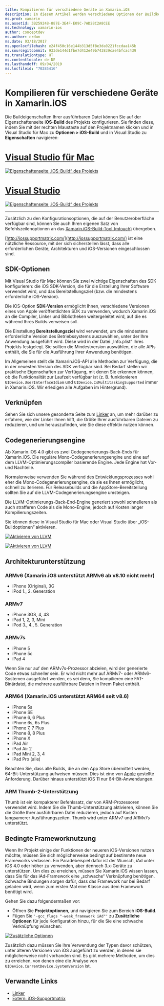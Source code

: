 ```yaml
---
title: Kompilieren für verschiedene Geräte in Xamarin.iOS
description: In diesem Artikel werden verschiedene Optionen der Buildkonfiguration beschrieben, die zum Anpassen eines Xamarin.iOS-Builds für verschiedene Geräte verwendet werden können.
ms.prod: xamarin
ms.assetid: 3B259248-887E-3E4F-E09C-7AD28C2A8CEE
ms.technology: xamarin-ios
author: conceptdev
ms.author: crdun
ms.date: 03/18/2017
ms.openlocfilehash: e24f450c16e144b313d5f8e3da0221fccdaa145b
ms.sourcegitcommit: 933de144d1fbe7d412e49b743839cae4bfcac439
ms.translationtype: HT
ms.contentlocale: de-DE
ms.lasthandoff: 09/04/2019
ms.locfileid: "70285416"
---
```

# <a name="compiling-for-different-devices-in-xamarinios"></a>Kompilieren für verschiedene Geräte in Xamarin.iOS

Die Buildeigenschaften Ihrer ausführbaren Datei können Sie auf der Eigenschaftenseite **iOS-Build** des Projekts konfigurieren. Sie finden diese, indem Sie mit der rechten Maustaste auf den Projektnamen klicken und in Visual Studio für Mac zu **Optionen > iOS-Build** und in Visual Studio zu **Eigenschaften** navigieren:

# <a name="visual-studio-for-mactabmacos"></a>[Visual Studio für Mac](#tab/macos)


[![](compiling-for-different-devices-images/image1.png "Eigenschaftenseite „iOS-Build“ des Projekts")](compiling-for-different-devices-images/image1.png#lightbox) 

# <a name="visual-studiotabwindows"></a>[Visual Studio](#tab/windows)

[![](compiling-for-different-devices-images/image1a.png "Eigenschaftenseite „iOS-Build“ des Projekts")](compiling-for-different-devices-images/image1a.png#lightbox)

-----

Zusätzlich zu den Konfigurationsoptionen, die auf der Benutzeroberfläche verfügbar sind, können Sie auch Ihren eigenen Satz von Befehlszeilenoptionen an das [Xamarin.iOS-Build-Tool (mtouch)](~/ios/deploy-test/mtouch.md) übergeben.

[http://iossupportmatrix.com/](http://iossupportmatrix.com/) ist eine nützliche Ressource, mit der sich sicherstellen lässt, dass alle erforderlichen Geräte, Architekturen und iOS-Versionen eingeschlossen sind.

 <a name="SDK_Options" />


## <a name="sdk-options"></a>SDK-Optionen

Mit Visual Studio für Mac können Sie zwei wichtige Eigenschaften des SDK konfigurieren: die iOS SDK-Version, die für die Erstellung Ihrer Software verwendet wird, und das Bereitstellungsziel (bzw. die mindestens erforderliche iOS-Version).

Die iOS-Option **SDK-Version** ermöglicht Ihnen, verschiedene Versionen eines von Apple veröffentlichten SDK zu verwenden, wodurch Xamarin.iOS an die Compiler, Linker und Bibliotheken weitergeleitet wird, auf die es während Ihres Builds verweisen soll. 

Die Einstellung **Bereitstellungsziel** wird verwendet, um die mindestens erforderliche Version des Betriebssystems auszuwählen, unter der Ihre Anwendung ausgeführt wird. Diese wird in der Datei „Info.plist“ Ihres Projekts festgelegt. Sie sollten die Mindestversion auswählen, die alle APIs enthält, die Sie für die Ausführung Ihrer Anwendung benötigen.

Im Allgemeinen stellt die Xamarin.iOS-API alle Methoden zur Verfügung, die in der neuesten Version des SDK verfügbar sind. Bei Bedarf stellen wir praktische Eigenschaften zur Verfügung, mit denen Sie erkennen können, ob die Funktionalität zur Laufzeit verfügbar ist (z. B. funktionieren `UIDevice.UserInterfaceIdiom` und `UIDevice.IsMultitaskingSupported` immer in Xamarin.iOS. Wir erledigen alle Aufgaben im Hintergrund).

 <a name="Linking" />


## <a name="linking"></a>Verknüpfen

Sehen Sie sich unsere gesonderte Seite zum [Linker](~/ios/deploy-test/linker.md) an, um mehr darüber zu erfahren, wie der Linker Ihnen hilft, die Größe Ihrer ausführbaren Dateien zu reduzieren, und um herauszufinden, wie Sie diese effektiv nutzen können.

 <a name="Code_Generation_Engine" />


## <a name="code-generation-engine"></a>Codegenerierungsengine

Ab Xamarin.iOS 4.0 gibt es zwei Codegenerierungs-Back-Ends für Xamarin.iOS. Die reguläre Mono-Codegenerierungsengine und eine auf dem LLVM-Optimierungscompiler basierende Engine. Jede Engine hat Vor- und Nachteile.

Normalerweise verwenden Sie während des Entwicklungsprozesses wohl eher die Mono-Codegenerierungsengine, da sie es Ihnen ermöglicht, schnell zu iterieren. Für Releasebuilds und die AppStore-Bereitstellung sollten Sie auf die LLVM-Codegenerierungsengine umsteigen.

Die LLVM-Optimierungs-Back-End-Engine generiert sowohl schnelleren als auch strafferen Code als die Mono-Engine, jedoch auf Kosten langer Kompilierungszeiten.

Sie können diese in Visual Studio für Mac oder Visual Studio über „iOS-Buildoptionen“ aktivieren.

[![](compiling-for-different-devices-images/image2.png "Aktivieren von LLVM")](compiling-for-different-devices-images/image2.png#lightbox)

[![](compiling-for-different-devices-images/image2a.png "Aktivieren von LLVM")](compiling-for-different-devices-images/image2a.png#lightbox)

 <a name="ARMV7_and_ARMV7s_support" />


## <a name="architecture-support"></a>Architekturunterstützung

<a name="armv6-discontinued" />

### <a name="armv6-xamarinios-discontinued-support-for-armv6-with-v810"></a>ARMv6 (Xamarin.iOS unterstützt ARMv6 ab v8.10 nicht mehr)

- iPhone (Original), 3G
- iPod 1., 2. Generation

### <a name="armv7"></a>ARMv7

- iPhone 3GS, 4, 4S
- iPad 1, 2, 3, Mini
- iPod 3., 4., 5. Generation

### <a name="armv7s"></a>ARMv7s

- iPhone 5
- iPhone 5c
- iPad 4

Wenn Sie nur auf den ARMv7s-Prozessor abzielen, wird der generierte Code etwas schneller sein. Er wird nicht mehr auf ARMv7- oder ARMv6-Systemen ausgeführt werden, es sei denn, Sie kompilieren eine FAT-Binärdatei, die mehrere ausführbare Dateien in Ihrem Paket enthält.

### <a name="arm64-xamarinios-started-supporting-arm64-in-v86"></a>ARM64 (Xamarin.iOS unterstützt ARM64 seit v8.6)

- iPhone 5s
- iPhone SE
- iPhone 6, 6 Plus
- iPhone 6s, 6s Plus
- iPhone 7, 7 Plus
- iPhone 8, 8 Plus
- iPhone X
- iPad Air
- iPad Air 2
- iPad Mini 2, 3, 4
- iPad Pro (alle)

Beachten Sie, dass alle Builds, die an den App Store übermittelt werden, 64-Bit-Unterstützung aufweisen müssen. Dies ist eine von [Apple](https://developer.apple.com/news/?id=12172014b) gestellte Anforderung. Darüber hinaus unterstützt iOS 11 nur 64-Bit-Anwendungen.

 <a name="ARM_Thumb_Support" />


### <a name="arm-thumb-2-support"></a>ARM Thumb-2-Unterstützung

Thumb ist ein kompakterer Befehlssatz, der von ARM-Prozessoren verwendet wird. Indem Sie die Thumb-Unterstützung aktivieren, können Sie die Größe Ihrer ausführbaren Datei reduzieren, jedoch auf Kosten langsamerer Ausführungszeiten. Thumb wird unter ARMv7 und ARMv7s unterstützt.

 <a name="Conditional_framwork_useage" />


## <a name="conditional-framework-usage"></a>Bedingte Frameworknutzung

Wenn Ihr Projekt einige der Funktionen der neueren iOS-Versionen nutzen möchte, müssen Sie sich möglicherweise bedingt auf bestimmte neue Frameworks verlassen. Ein Paradebeispiel dafür ist der Wunsch, iAd unter iOS 4.0 oder höher zu verwenden, aber dennoch 3.x-Geräte zu unterstützen. Um dies zu erreichen, müssen Sie Xamarin.iOS wissen lassen, dass Sie für das iAd-Framework eine „schwache“ Verknüpfung benötigen. Schwache Bindungen sorgen dafür, dass das Framework nur bei Bedarf geladen wird, wenn zum ersten Mal eine Klasse aus dem Framework benötigt wird.

Gehen Sie dazu folgendermaßen vor:

- Öffnen Sie **Projektoptionen**, und navigieren Sie zum Bereich **iOS-Build**.
- Fügen Sie `'-gcc_flags "-weak_framework iAd"'` zu **Zusätzliche Optionen** für jede Konfiguration hinzu, für die Sie eine schwache Verknüpfung wünschen:


[![](compiling-for-different-devices-images/image3.png "Zusätzliche Optionen")](compiling-for-different-devices-images/image3.png#lightbox)


Zusätzlich dazu müssen Sie Ihre Verwendung der Typen davor schützen, unter älteren Versionen von iOS ausgeführt zu werden, in denen sie möglicherweise nicht vorhanden sind. Es gibt mehrere Methoden, um dies zu erreichen, von denen eine die Analyse von `UIDevice.CurrentDevice.SystemVersion` ist.



## <a name="related-links"></a>Verwandte Links

- [Linker](~/ios/deploy-test/linker.md)
- [Extern: iOS-Supportmatrix](http://iossupportmatrix.com/)
